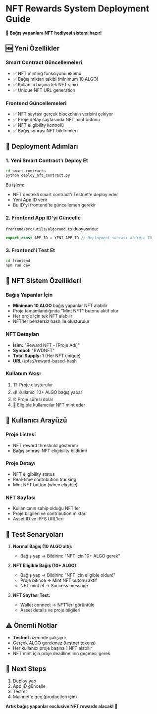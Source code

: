 # NFT Rewards System Deployment Guide

🎉 **Bağış yapanlara NFT hediyesi sistemi hazır!**

## 🆕 Yeni Özellikler

### Smart Contract Güncellemeleri
- ✅ NFT minting fonksiyonu eklendi
- ✅ Bağış miktarı takibi (minimum 10 ALGO)
- ✅ Kullanıcı başına tek NFT sınırı
- ✅ Unique NFT URL generation

### Frontend Güncellemeleri
- ✅ NFT sayfası gerçek blockchain verisini çekiyor
- ✅ Proje detay sayfasında NFT mint butonu
- ✅ NFT eligibility kontrolü
- ✅ Bağış sonrası NFT bildirimleri

## 🚀 Deployment Adımları

### 1. Yeni Smart Contract'ı Deploy Et

```bash
cd smart-contracts
python deploy_nft_contract.py
```

Bu işlem:
- NFT destekli smart contract'ı Testnet'e deploy eder
- Yeni App ID verir
- Bu ID'yi frontend'te güncellemen gerekir

### 2. Frontend App ID'yi Güncelle

`frontend/src/utils/algorand.ts` dosyasında:
```typescript
export const APP_ID = YENI_APP_ID // Deployment sonrası aldığın ID
```

### 3. Frontend'i Test Et

```bash
cd frontend
npm run dev
```

## 🎁 NFT Sistem Özellikleri

### Bağış Yapanlar İçin
- **Minimum 10 ALGO** bağış yapanlar NFT alabilir
- Proje tamamlandığında "Mint NFT" butonu aktif olur
- Her proje için tek NFT alabilir
- NFT'ler benzersiz hash ile oluşturulur

### NFT Detayları
- **İsim:** "Reward NFT - [Proje Adı]"
- **Symbol:** "RWDNFT"
- **Total Supply:** 1 (Her NFT unique)
- **URL:** ipfs://reward-based-hash

### Kullanım Akışı
1. 🏗️ Proje oluşturulur
2. 💰 Kullanıcı 10+ ALGO bağış yapar
3. ⏰ Proje süresi dolar
4. 🎁 Eligible kullanıcılar NFT mint eder

## 📱 Kullanıcı Arayüzü

### Proje Listesi
- NFT reward threshold gösterimi
- Bağış sonrası NFT eligibility bildirimi

### Proje Detayı
- NFT eligibility status
- Real-time contribution tracking
- Mint NFT button (when eligible)

### NFT Sayfası
- Kullanıcının sahip olduğu NFT'ler
- Proje bilgileri ve contribution miktarı
- Asset ID ve IPFS URL'leri

## 🔧 Test Senaryoları

1. **Normal Bağış (10 ALGO altı):**
   - Bağış yap → Bildirim: "NFT için 10+ ALGO gerek"

2. **NFT Eligible Bağış (10+ ALGO):**
   - Bağış yap → Bildirim: "NFT için eligible oldun!"
   - Proje bitince → Mint NFT butonu aktif
   - NFT mint et → Success message

3. **NFT Sayfası Test:**
   - Wallet connect → NFT'leri görüntüle
   - Asset details ve proje bilgileri

## ⚠️ Önemli Notlar

- **Testnet** üzerinde çalışıyor
- Gerçek ALGO gerekmez (testnet tokens)
- Her kullanıcı proje başına 1 NFT alabilir
- NFT mint için proje deadline'ının geçmesi gerek

## 🎯 Next Steps

1. Deploy yap
2. App ID güncelle  
3. Test et
4. Mainnet'e geç (production için)

**Artık bağış yapanlar exclusive NFT rewards alacak! 🚀**